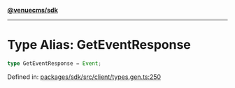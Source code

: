 [**@venuecms/sdk**](../Index.md)

***

# Type Alias: GetEventResponse

```ts
type GetEventResponse = Event;
```

Defined in: [packages/sdk/src/client/types.gen.ts:250](https://github.com/venuecms/sdk/blob/6283acc845335a99eac7e210bd07dad1da30061f/packages/sdk/src/client/types.gen.ts#L250)
